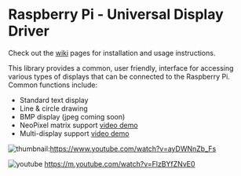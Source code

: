 # Raspberry Pi - Universal Display Driver

Check out the [wiki](https://github.com/wryan67/udd_rpi_lib/wiki) pages for installation and usage instructions.

This library provides a common, user friendly, interface for accessing various types of displays that can be connected to the Raspberry Pi.  Common functions include:

* Standard text display 
* Line & circle drawing
* BMP display (jpeg coming soon)
* NeoPixel matrix support [video demo](https://youtu.be/jrF-sLwCGfo)
* Multi-display support [video demo](https://www.youtube.com/watch?v=ayDWNnZb_Fs)

![thumbnail](https://raw.githubusercontent.com/wryan67/udd_rpi_lib/master/images/2displays.jpg):https://www.youtube.com/watch?v=ayDWNnZb_Fs

![youtube](https://raw.githubusercontent.com/wryan67/udd_rpi_lib/master/readme/Custom%20NeoPixel%20Matrix/build-85.jpg)
https://m.youtube.com/watch?v=FlzBYfZNvE0
